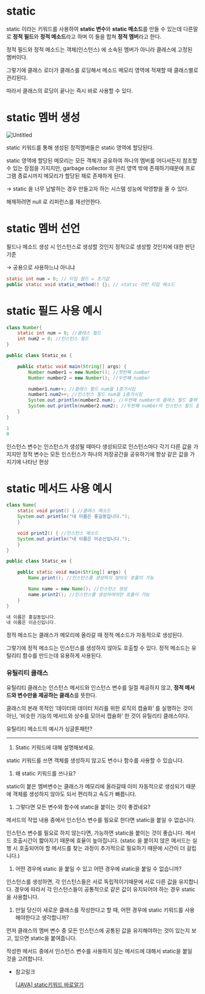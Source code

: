 # static

static 이라는 키워드를 사용하여 **static 변수**와 **static 메소드**를 만들 수 있는데 다른말로 **정적 필드**와 **정적 메소드**라고 하며 이 둘을 합쳐 **정적 멤버**라고 한다.

정적 필드와 정적 메소드는 객체(인스턴스) 에 소속된 멤버가 아니라 클래스에 고정된 멤버이다.

그렇기에 클래스 로더가 클래스를 로딩해서 메소드 메모리 영역에 적재할 때 클래스별로 관리된다.

따라서 클래스의 로딩이 끝나는 즉시 바로 사용할 수 있다.

# static 멤버 생성

![Untitled](https://s3-us-west-2.amazonaws.com/secure.notion-static.com/f59b3f8f-7b32-4135-ab73-36caf421001f/Untitled.png)

static 키워드를 통해 생성된 정적멤버들은 static 영역에 할당된다.

static 영역에 할당된 메모리는 모든 객체가 공유하여 하나의 멤버를 어디서든지 참조할 수 있는 장점을 가지지만, garbage collector 의 관리 영역 밖에 존재하기때문에 프로그램 종료시까지 메모리가 할당된 채로 존재하게 된다.

→ static 을 너무 남발하는 경우 만들고자 하는 시스템 성능에 악영향을 줄 수 있다.

해제하려면 null 로 리퍼런스를 재선언한다.

# static 멤버 선언

필드나 메소드 생성 시 인스턴스로 생성할 것인지 정적으로 생성할 것인지에 대한 판단 기준

→ 공용으로 사용하느냐 아니냐

```java
static int num = 0; // 타입 필드 = 초기값
public static void static_method() {}; // static 리턴 타입 메소드
```

# static 필드 사용 예시

```java
class Number{
    static int num = 0; //클래스 필드
    int num2 = 0; //인스턴스 필드
}

public class Static_ex {

    public static void main(String[] args) {
        Number number1 = new Number(); //첫번째 number
        Number number2 = new Number(); //두번쨰 number

        number1.num++; //클래스 필드 num을 1증가시킴
        number1.num2++; //인스턴스 필드 num을 1증가시킴
        System.out.println(number2.num); //두번째 number의 클래스 필드 출력
        System.out.println(number2.num2); //두번째 number의 인스턴스 필드 출력
    }
}
```

```java
1
0
```

인스턴스 변수는 인스턴스가 생성될 때마다 생성되므로 인스턴스마다 각기 다른 값을 가지지만 정적 변수는 모든 인스턴스가 하나의 저장공간을 공유하기에 항상 같은 값을 가지기에 나타난 현상

# static 메서드 사용 예시

```java
class Name{
    static void print() { //클래스 메소드
    System.out.println("내 이름은 홍길동입니다.");
    }

    void print2() { //인스턴스 메소드
    System.out.println("내 이름은 이순신입니다.");
    }
}

public class Static_ex {

    public static void main(String[] args) {
        Name.print(); //인스턴스를 생성하지 않아도 호출이 가능

        Name name = new Name(); //인스턴스 생성
        name.print2(); //인스턴스를 생성하여야만 호출이 가능
    }
}
```

```java
내 이름은 홍길동입니다.
내 이름은 이순신입니다.
```

정적 메소드는 클래스가 메모리에 올라갈 때 정적 메소드가 자동적으로 생성된다.

그렇기에 정적 메소드는 인스턴스를 생성하지 않아도 호출할 수 있다. 정적 메소드는 유틸리티 함수를 만드는데 유용하게 사용된다.

### 유틸리티 클래스

유틸리티 클래스는 인스턴스 메서드와 인스턴스 변수를 일절 제공하지 않고, **정적 메서드와 변수만을 제공하는 클래스**를 뜻한다.

클래스의 본래 목적인 ‘데이터와 데이터 처리를 위한 로직의 캡슐화’ 를 실행하는 것이 아닌,
’비슷한 기능의 메서드와 상수를 모아서 캡슐화’ 한 것이 유틸리티 클래스이다.

유틸리티 메소드의 예시가 싱글톤패턴?

---

1. Static 키워드에 대해 설명해보세요.

static 키워드를 쓰면 객체를 생성하지 않고도 변수나 함수를 사용할 수 있습니다.

1. 왜 static 키워드를 쓰나요?

static이 붙은 멤버변수는 클래스가 메모리에 올라갈때 이미 자동적으로 생성되기 때문에 객체를 생성하지 않아도 되서 편리하고 속도가 빠릅니다.

1. 그렇다면 모든 변수와 함수에 static을 붙이는 것이 좋겠네요?

메서드의 작업 내용 중에서 인스턴스 변수를 필요로 한다면 static을 붙일 수 없습니다.

인스턴스 변수를 필요로 하지 않는다면, 가능하면 static을 붙이는 것이 좋습니다. 메서드 호출시간이 짧아지기 때문에 효율이 높아집니다. (static 을 붙이지 않은 메서드는 실행 시 호출되어야 할 메서드를 찾는 과정이 추가적으로 필요하기 때문에 시간이 더 걸립니다.)

1. 어떤 경우에 static 을 붙일 수 있고 어떤 경우에 static을 붙일 수 없습니까?

인스턴스를 생성하면, 각 인스턴스들은 서로 독립적이기때문에 서로 다른 값을 유지합니다. 경우에 따라서 각 인스턴스들이 공통적으로 같은 값이 유지되어야 하는 경우 static을 사용합니다.

1. 만일 당신이 새로운 클래스를 작성한다고 할 때, 어떤 경우에 static 키워드를 사용해야한다고 생각합니까?

먼저 클래스의 멤버 변수 중 모든 인스턴스에 공통된 값을 유지해야하는 것이 있는지 보고, 있으면 static을 붙여줍니다.

작성한 메서드 중에서 인스턴스 변수를 사용하지 않는 메서드에 대해서 static을 붙일 것을 고려합니다.

- 참고링크
  
  [[JAVA] static키워드 바로알기](https://rockdrumy.tistory.com/214)

